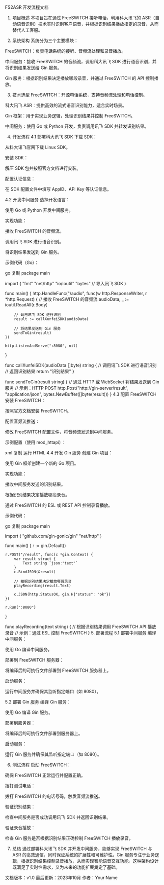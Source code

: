 FS2ASR 开发流程文档
1. 项目概述
本项目旨在通过 FreeSWITCH 接听电话，利用科大讯飞的 ASR（自动语音识别）技术实时识别客户语音，并根据识别结果播放指定的录音，从而替代人工客服。

2. 系统架构
系统分为三个主要模块：

FreeSWITCH：负责电话系统的接听、音频流处理和录音播放。

中间服务：接收 FreeSWITCH 的音频流，调用科大讯飞 SDK 进行语音识别，并将识别结果发送给 Gin 服务。

Gin 服务：根据识别结果决定播放哪段录音，并通过 FreeSWITCH 的 API 控制播放。

3. 技术选型
FreeSWITCH：开源电话系统，支持音频流处理和电话控制。

科大讯飞 ASR：提供高效的流式语音识别能力，适合实时场景。

Gin 框架：用于实现业务逻辑，处理识别结果并控制 FreeSWITCH。

中间服务：使用 Go 或 Python 开发，负责调用讯飞 SDK 并转发识别结果。

4. 开发流程
4.1 部署科大讯飞 SDK
下载 SDK：

从科大讯飞官网下载 Linux SDK。

安装 SDK：

解压 SDK 包并按照官方文档进行安装。

配置认证信息：

在 SDK 配置文件中填写 AppID、API Key 等认证信息。

4.2 开发中间服务
选择开发语言：

使用 Go 或 Python 开发中间服务。

实现功能：

接收 FreeSWITCH 的音频流。

调用讯飞 SDK 进行语音识别。

将识别结果发送到 Gin 服务。

示例代码（Go）：

go
复制
package main

import (
    "fmt"
    "net/http"
    "io/ioutil"
    "bytes"
    // 导入讯飞 SDK
)

func main() {
    http.HandleFunc("/audio", func(w http.ResponseWriter, r *http.Request) {
        // 接收 FreeSWITCH 的音频流
        audioData, _ := ioutil.ReadAll(r.Body)
        
        // 调用讯飞 SDK 进行识别
        result := callXunfeiSDK(audioData)
        
        // 将结果发送到 Gin 服务
        sendToGin(result)
    })

    http.ListenAndServe(":8080", nil)
}

func callXunfeiSDK(audioData []byte) string {
    // 调用讯飞 SDK 进行语音识别
    // 返回识别结果
    return "识别结果"
}

func sendToGin(result string) {
    // 通过 HTTP 或 WebSocket 将结果发送到 Gin 服务
    // 示例：HTTP POST
    http.Post("http://gin-server/result", "application/json", bytes.NewBuffer([]byte(result)))
}
4.3 配置 FreeSWITCH
安装 FreeSWITCH：

按照官方文档安装 FreeSWITCH。

配置音频流推送：

修改 FreeSWITCH 配置文件，将音频流发送到中间服务。

示例配置（使用 mod_httapi）：

xml
复制
<action application="httapi" data="http://localhost:8080/audio"/>
运行 HTML
4.4 开发 Gin 服务
创建 Gin 项目：

使用 Gin 框架创建一个新的 Go 项目。

实现功能：

接收中间服务发送的识别结果。

根据识别结果决定播放哪段录音。

通过 FreeSWITCH 的 ESL 或 REST API 控制录音播放。

示例代码：

go
复制
package main

import (
    "github.com/gin-gonic/gin"
    "net/http"
)

func main() {
    r := gin.Default()

    r.POST("/result", func(c *gin.Context) {
        var result struct {
            Text string `json:"text"`
        }
        c.BindJSON(&result)

        // 根据识别结果决定播放哪段录音
        playRecording(result.Text)

        c.JSON(http.StatusOK, gin.H{"status": "ok"})
    })

    r.Run(":8080")
}

func playRecording(text string) {
    // 根据识别结果调用 FreeSWITCH API 播放录音
    // 示例：通过 ESL 控制 FreeSWITCH
}
5. 部署流程
5.1 部署中间服务
编译中间服务：

使用 Go 编译中间服务。

部署到 FreeSWITCH 服务器：

将编译后的可执行文件部署到 FreeSWITCH 服务器上。

启动服务：

运行中间服务并确保其监听指定端口（如 8080）。

5.2 部署 Gin 服务
编译 Gin 服务：

使用 Go 编译 Gin 服务。

部署到服务器：

将编译后的可执行文件部署到服务器上。

启动服务：

运行 Gin 服务并确保其监听指定端口（如 8080）。

6. 测试流程
启动 FreeSWITCH：

确保 FreeSWITCH 正常运行并配置正确。

拨打测试电话：

拨打 FreeSWITCH 的电话号码，触发音频流推送。

验证识别结果：

检查中间服务是否成功调用讯飞 SDK 并返回识别结果。

验证录音播放：

检查 Gin 服务是否根据识别结果正确控制 FreeSWITCH 播放录音。

7. 总结
通过部署科大讯飞 SDK 并开发中间服务，能够实现 FreeSWITCH 与 ASR 的高效通信，同时保证系统的扩展性和可维护性。Gin 服务专注于业务逻辑，根据识别结果控制录音播放，从而实现智能语音交互功能。这种架构设计既满足了实时性需求，又为未来的功能扩展奠定了基础。

文档版本：v1.0
最后更新：2023年10月
作者：Your Name

